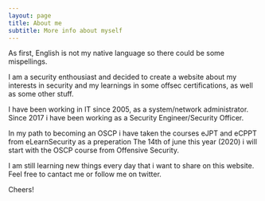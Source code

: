 ```yaml
---
layout: page
title: About me
subtitle: More info about myself
---
```

As first, English is not my native language so there could be some mispellings.

I am a security enthousiast and decided to create a website about my interests in security and my learnings in some offsec certifications, as well as some other stuff.

I have been working in IT since 2005, as a system/network administrator.
Since 2017 i have been working as a Security Engineer/Security Officer.

In my path to becoming an OSCP i have taken the courses eJPT and eCPPT from eLearnSecurity as a preperation
The 14th of june this year (2020) i will start with the OSCP course from Offensive Security.

I am still learning new things every day that i want to share on this website.
Feel free to cantact me or follow me on twitter.

Cheers!
